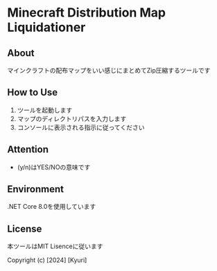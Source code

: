 # Minecraft Distribution Map Liquidationer
## About
マインクラフトの配布マップをいい感じにまとめてZip圧縮するツールです
## How to Use
1. ツールを起動します
2. マップのディレクトリパスを入力します
3. コンソールに表示される指示に従ってください
## Attention
- (y/n)はYES/NOの意味です
## Environment
.NET Core 8.0を使用しています
## License
本ツールはMIT Lisenceに従います

Copyright (c) [2024] [Kyuri]

   
